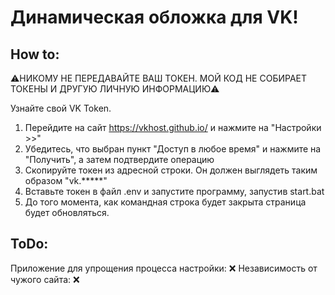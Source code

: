 <h1>Динамическая обложка для VK!</h1>

<h2>How to:</h2>

⚠️НИКОМУ НЕ ПЕРЕДАВАЙТЕ ВАШ ТОКЕН. МОЙ КОД НЕ СОБИРАЕТ ТОКЕНЫ И ДРУГУЮ ЛИЧНУЮ ИНФОРМАЦИЮ⚠️

Узнайте свой VK Token. 
   1) Перейдите на сайт https://vkhost.github.io/ и нажмите на "Настройки >>"
   2) Убедитесь, что выбран пункт "Доступ в любое время" и нажмите на "Получить", а затем подтвердите операцию
   4) Скопируйте токен из адресной строки. Он должен выглядеть таким образом "vk.*****"
   5) Вставьте токен в файл .env и запустите программу, запустив start.bat
   6) До того момента, как командная строка будет закрыта страница будет обновляться. 




<h2> ToDo: </h2>
Приложение для упрощения процесса настройки: ❌
Независимость от чужого сайта: ❌
